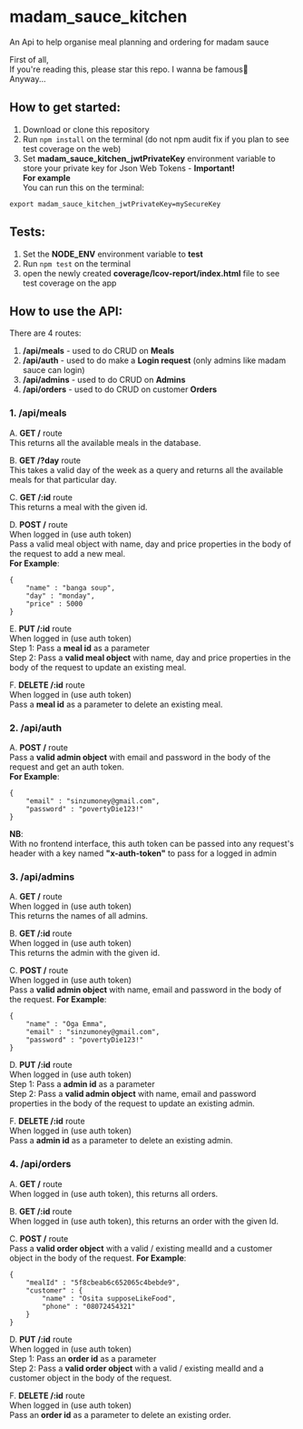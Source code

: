 # madam_sauce_kitchen
An Api to help organise meal planning and ordering for madam sauce   

First of all,  
If you're reading this, please star this repo. I wanna be famous🥺  
Anyway...  

## How to get started:
1. Download or clone this repository
2. Run ```npm install``` on the terminal (do not npm audit fix if you plan to see test coverage on the web)  
3. Set **madam_sauce_kitchen_jwtPrivateKey** environment variable to store your private key for Json Web Tokens - **Important!**   
**For example**  
You can run this on the terminal:   
```
export madam_sauce_kitchen_jwtPrivateKey=mySecureKey
```

## Tests:
1. Set the **NODE_ENV** environment variable to **test**
2. Run ``npm test`` on the terminal
3. open the newly created **coverage/Icov-report/index.html** file to see test coverage on the app  

## How to use the API:  

There are 4 routes:  
1. **/api/meals** - used to do CRUD on **Meals**    
2. **/api/auth** - used to do make a **Login request** (only admins like madam sauce can login)
3. **/api/admins** - used to do CRUD on **Admins**  
4. **/api/orders** - used to do CRUD on customer **Orders**  

### 1. /api/meals
A. **GET /** route  
This returns all the available meals in the database.  

B. **GET /?day** route  
This takes a valid day of the week as a query and returns all the available meals for that particular day.  

C. **GET /:id** route  
This returns a meal with the given id.  

D. **POST /** route  
When logged in (use auth token)   
Pass a valid meal object with name, day and price properties in the body of the request to add a new meal.  
**For Example**:  
```
{  
    "name" : "banga soup",   
    "day" : "monday",  
    "price" : 5000  
}  
```

E. **PUT /:id** route  
When logged in (use auth token)   
Step 1: Pass a **meal id** as a parameter   
Step 2: Pass a **valid meal object** with name, day and price properties in the body of the request to update an existing meal.  

F. **DELETE /:id** route  
When logged in (use auth token)   
Pass a **meal id** as a parameter to delete an existing meal.  


### 2. /api/auth
A. **POST /** route  
Pass a **valid admin object** with email and password in the body of the request and get an auth token.  
**For Example**:  
```
{   
    "email" : "sinzumoney@gmail.com",  
    "password" : "povertyDie123!"  
}  
```

**NB**:   
With no frontend interface, this auth token can be passed into any request's header with a key named **"x-auth-token"** to pass for a logged in admin


### 3. /api/admins  
A. **GET /** route  
When logged in (use auth token)    
This returns the names of all admins.   

B. **GET /:id** route  
When logged in (use auth token)     
This returns the admin with the given id.   

C. **POST /** route  
When logged in (use auth token)    
Pass a **valid admin object** with name, email and password in the body of the request. 
**For Example**:  
```
{  
    "name" : "Oga Emma",   
    "email" : "sinzumoney@gmail.com",  
    "password" : "povertyDie123!"  
}  
```

D. **PUT /:id** route  
When logged in (use auth token)    
Step 1: Pass a **admin id** as a parameter   
Step 2: Pass a **valid admin object** with name, email and password properties in the body of the request to update an existing admin.  


F. **DELETE /:id** route  
When logged in (use auth token)    
Pass a **admin id** as a parameter to delete an existing admin.  


### 4. /api/orders  
A. **GET /** route  
When logged in (use auth token), this returns all orders.   

B. **GET /:id** route  
When logged in (use auth token), this returns an order with the given Id.  

C. **POST /** route  
Pass a **valid order object** with a valid / existing mealId and a customer object in the body of the request. 
**For Example**:  
```
{  
    "mealId" : "5f8cbeab6c652065c4bebde9",   
    "customer" : {
        "name" : "Osita supposeLikeFood",
        "phone" : "08072454321"
    } 
}  
```

D. **PUT /:id** route  
When logged in (use auth token)    
Step 1: Pass an **order id** as a parameter   
Step 2: Pass a **valid order object** with a valid / existing mealId and a customer object in the body of the request. 


F. **DELETE /:id** route  
When logged in (use auth token)    
Pass an **order id** as a parameter to delete an existing order.  

